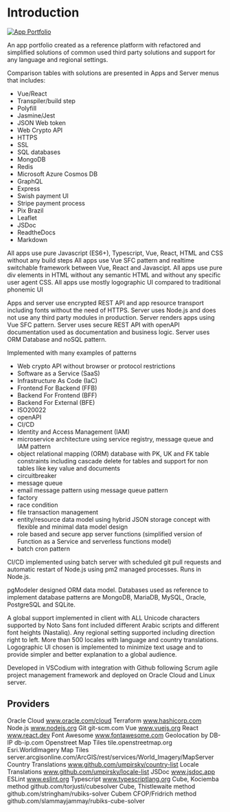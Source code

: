 # Introduction

[![App Portfolio](/common/documents/screenshot_app2_small.webp)](/common/documents/screenshot_app2.webp)

An app portfolio created as a reference platform with refactored and simplified solutions of common used third party solutions and support for any language and regional settings.

Comparison tables with solutions are presented in Apps and Server menus that includes:
- Vue/React
- Transpiler/build step
- Polyfill
- Jasmine/Jest
- JSON Web token
- Web Crypto API
- HTTPS
- SSL
- SQL databases
- MongoDB
- Redis
- Microsoft Azure Cosmos DB
- GraphQL
- Express
- Swish payment UI
- Stripe payment process
- Pix Brazil
- Leaflet
- JSDoc
- ReadtheDocs
- Markdown

All apps use pure Javascript (ES6+), Typescript, Vue, React, HTML and CSS without any build steps
All apps use Vue SFC pattern and realtime switchable framework between Vue, React and Javascipt.
All apps use pure div elements in HTML without any semantic HTML and without any specific user agent CSS.
All apps use mostly logographic UI compared to traditional phonemic UI

Apps and server use encrypted REST API and app resource transport including fonts without the need of HTTPS.
Server uses Node.js and does not use any third party modules in production.
Server renders apps using Vue SFC pattern.
Server uses secure REST API with openAPI documentation used as documentation and business logic.
Server uses ORM Database and noSQL pattern.

Implemented with many examples of patterns
- Web crypto API without browser or protocol restrictions
- Software as a Service (SaaS)
- Infrastructure As Code (IaC)
- Frontend For Backend (FFB)
- Backend For Frontend (BFF)
- Backend For External (BFE)
- ISO20022
- openAPI
- CI/CD
- Identity and Access Management (IAM)
- microservice architecture using service registry, message queue and IAM pattern
- object relational mapping (ORM) database with PK, UK and FK table constraints including cascade delete for tables and support for non tables like key value and documents
- circuitbreaker
- message queue
- email message pattern using message queue pattern
- factory
- race condition
- file transaction management
- entity/resource data model using hybrid JSON storage concept with flexible and minimal data model design
- role based and secure app server functions (simplified version of Function as a Service and serverless functions model)
- batch cron pattern

CI/CD implemented using batch server with scheduled git pull requests and automatic restart 
of Node.js using pm2 managed processes.
Runs in Node.js.

pgModeler designed ORM data model.
Databases used as reference to implement database patterns are MongoDB, MariaDB, MySQL, Oracle, PostgreSQL and SQLite.

A global support implemented in client with ALL Unicode characters supported by Noto Sans font
included different Arabic scripts and different font heights (Nastaliq).
Any regional setting supported including direction right to left. More than 500 locales with language and
country translations. Logographic UI chosen is implemented to minimize text usage and to provide simpler and better explanation to a global audience.

Developed in VSCodium with integration with Github following 
Scrum agile project management framework and deployed on Oracle Cloud and Linux server.

## Providers

Oracle Cloud
www.oracle.com/cloud
Terraform
www.hashicorp.com
Node.js
www.nodejs.org
Git
git-scm.com
Vue
www.vuejs.org
React
www.react.dev
Font Awesome
www.fontawesome.com
Geolocation by DB-IP
db-ip.com
Openstreet Map Tiles
tile.openstreetmap.org
Esri.WorldImagery Map Tiles
server.arcgisonline.com/ArcGIS/rest/services/World_Imagery/MapServer
Country Translations
www.github.com/umpirsky/country-list
Locale Translations
www.github.com/umpirsky/locale-list
JSDoc
www.jsdoc.app
ESLint
www.eslint.org
Typescript
www.typescriptlang.org
Cube, Kociemba method
github.com/torjusti/cubesolver
Cube, Thistlewaite method
github.com/stringham/rubiks-solver
Cubem CFOP/Fridrich method
github.com/slammayjammay/rubiks-cube-solver